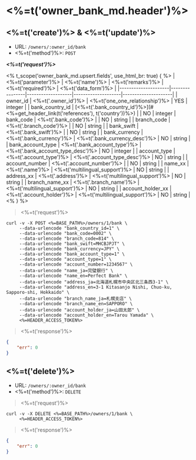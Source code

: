 # <%=t('owner_bank_md.header')%>

## <%=t('create')%> & <%=t('update')%>

- URL: `/owners/:owner_id/bank`
- <%=t('method')%>: `POST`

***<%=t('request')%>***

<% t_scope('owner_bank_md.upsert.fields', use_html_br: true) { %>
| <%=t('parameter')%> | <%=t('name')%> | <%=t('remarks')%> | <%=t('required')%> | <%=t('data_form')%> |
|---------------------|----------------|-------------------|--------------------|---------------------|
| owner_id | <%=t('.owner_id')%> | <%=t('one_one_relationship')%> | YES | integer |
| bank_country_id | [<%=t('.bank_country_id')%>](#<%=get_header_link(t('references'), t('country'))%>) | | NO | integer
| bank_code | <%=t('.bank_code')%> | | NO | string |
| branch_code | <%=t('.branch_code')%> | | NO | string |
| bank_swift | <%=t('.bank_swift')%> | | NO | string |
| bank_currency | <%=t('.bank_currency')%> | <%=t('.bank_currency_desc')%> | NO | string |
| bank_account_type | <%=t('.bank_account_type')%> | <%=t('.bank_account_type_desc')%> | NO | integer |
| account_type | <%=t('.account_type')%> | <%=t('.account_type_desc')%> | NO | string |
| account_number | <%=t('.account_number')%> | | NO | string |
| name_xx | <%=t('.name')%> | <%=t('multilingual_support')%> | NO | string |
| address_xx | <%=t('.address')%> | <%=t('multilingual_support')%> | NO | string |
| branch_name_xx | <%=t('.branch_name')%> | <%=t('multilingual_support')%> | NO | string |
| account_holder_xx | <%=t('.account_holder')%> | <%=t('multilingual_support')%> | NO | string |
<% } %>

> <%=t('request')%>

```shell
curl -v -X POST <%=BASE_PATH%>/owners/1/bank \
     --data-urlencode "bank_country_id=1" \
     --data-urlencode "bank_code=0002" \
     --data-urlencode "branch_code=814" \
     --data-urlencode "bank_swift=MHCBJPJT" \
     --data-urlencode "bank_currency=JPY" \
     --data-urlencode "bank_account_type=1" \
     --data-urlencode "account_type=1" \
     --data-urlencode "account_number=1234567" \
     --data-urlencode "name_ja=完璧銀行" \
     --data-urlencode "name_en=Perfect Bank" \
     --data-urlencode "address_ja=北海道札幌市中央区北三条西3-1" \
     --data-urlencode "address_en=3-1 Kitasanjo Nishi, Chuo-ku, Sapporo-shi, Hokkaido" \
     --data-urlencode "branch_name_ja=札幌支店" \
     --data-urlencode "branch_name_en=SAPPORO" \
     --data-urlencode "account_holder_ja=山田太郎" \
     --data-urlencode "account_holder_en=Tarou Yamada" \
     <%=HEADER_ACCESS_TOKEN%>
```

> <%=t('response')%>

```json
{
    "err": 0
}
```

## <%=t('delete')%>

- URL: `/owners/:owner_id/bank`
- <%=t('method')%>: `DELETE`

> <%=t('request')%>

```shell
curl -v -X DELETE <%=BASE_PATH%>/owners/1/bank \
     <%=HEADER_ACCESS_TOKEN%>
```

> <%=t('response')%>

```json
{
    "err": 0
}
